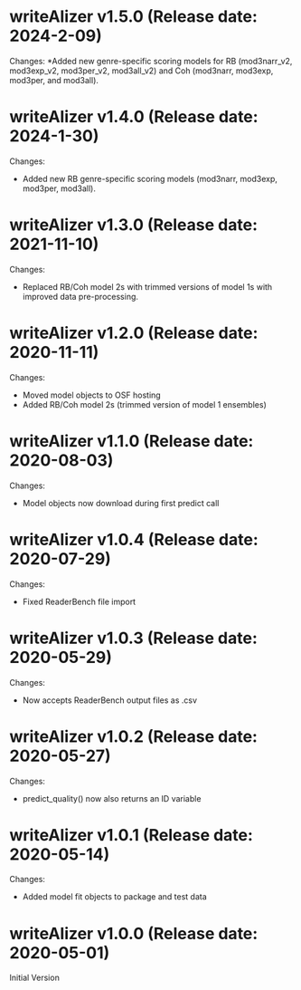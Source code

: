 writeAlizer v1.5.0 (Release date: 2024-2-09)
==============
Changes: 
*Added new genre-specific scoring models for RB (mod3narr_v2, mod3exp_v2, mod3per_v2, mod3all_v2)
and Coh (mod3narr, mod3exp, mod3per, and mod3all).

writeAlizer v1.4.0 (Release date: 2024-1-30)
==============
Changes:
* Added new RB genre-specific scoring models (mod3narr, mod3exp, mod3per, mod3all).

writeAlizer v1.3.0 (Release date: 2021-11-10)
==============
Changes:
* Replaced RB/Coh model 2s with trimmed versions of model 1s with improved data pre-processing. 

writeAlizer v1.2.0 (Release date: 2020-11-11)
==============
Changes:
* Moved model objects to OSF hosting
* Added RB/Coh model 2s (trimmed version of model 1 ensembles)

writeAlizer v1.1.0 (Release date: 2020-08-03)
==============
Changes:
* Model objects now download during first predict call

writeAlizer v1.0.4 (Release date: 2020-07-29)
==============
Changes:
* Fixed ReaderBench file import

writeAlizer v1.0.3 (Release date: 2020-05-29)
==============
Changes:
* Now accepts ReaderBench output files as .csv

writeAlizer v1.0.2 (Release date: 2020-05-27)
==============
Changes:
* predict_quality() now also returns an ID variable

writeAlizer v1.0.1 (Release date: 2020-05-14)
==============
Changes:
* Added model fit objects to package and test data

writeAlizer v1.0.0 (Release date: 2020-05-01)
==============
Initial Version
